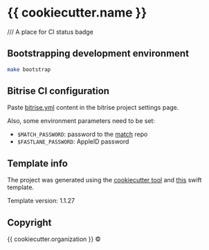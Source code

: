 # {{ cookiecutter.name }}

/// A place for CI status badge

## Bootstrapping development environment
```sh
make bootstrap
```

## Bitrise CI configuration

Paste [bitrise.yml](https://github.com/alphatroya/swift-project-template/wiki/Bitrise%20config) content in the bitrise project settings page.

Also, some environment parameters need to be set:

- `$MATCH_PASSWORD`: password to the [match](https://docs.fastlane.tools/actions/match/) repo
- `$FASTLANE_PASSWORD`: AppleID password

## Template info

The project was generated using the [cookiecutter tool](https://github.com/audreyr/cookiecutter)
and [this](https://github.com/alphatroya/swift-project-template) swift template.

Template version: 1.1.27

## Copyright

{{ cookiecutter.organization }} ©
